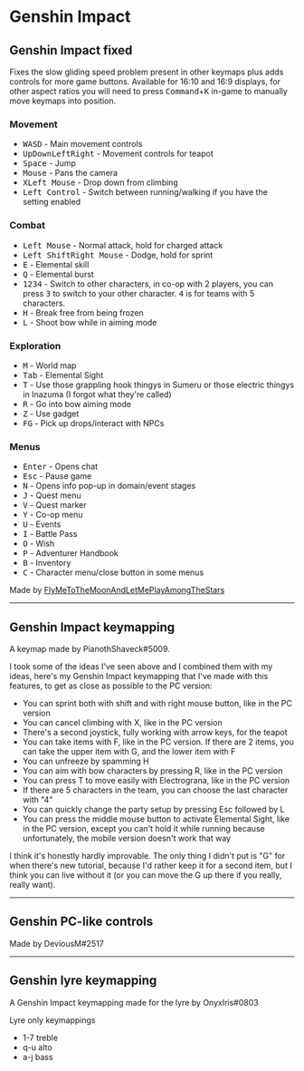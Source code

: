 # Genshin Impact

## Genshin Impact fixed 
Fixes the slow gliding speed problem present in other keymaps plus adds controls for more game buttons. Available for 16:10 and 16:9 displays, for other aspect ratios you will need to press <kbd>Command</kbd>+<kbd>K</kbd> in-game to manually move keymaps into position.

### Movement 
- <kbd>W</kbd><kbd>A</kbd><kbd>S</kbd><kbd>D</kbd> - Main movement controls  
- <kbd>Up</kbd><kbd>Down</kbd><kbd>Left</kbd><kbd>Right</kbd> - Movement controls for teapot 
- <kbd>Space</kbd> - Jump
- <kbd>Mouse</kbd> - Pans the camera 
- <kbd>X</kbd><kbd>Left Mouse</kbd> - Drop down from climbing 
- <kbd>Left Control</kbd> - Switch between running/walking if you have the setting enabled

### Combat
- <kbd>Left Mouse</kbd> - Normal attack, hold for charged attack
- <kbd>Left Shift</kbd><kbd>Right Mouse</kbd> - Dodge, hold for sprint
- <kbd>E</kbd> - Elemental skill
- <kbd>Q</kbd> - Elemental burst
- <kbd>1</kbd><kbd>2</kbd><kbd>3</kbd><kbd>4</kbd> - Switch to other characters, in co-op with 2 players, you can press <kbd>3</kbd> to switch to your other character. <kbd>4</kbd> is for teams with 5 characters. 
- <kbd>H</kbd> - Break free from being frozen 
- <kbd>L</kbd> - Shoot bow while in aiming mode

### Exploration   
- <kbd>M</kbd> - World map
- <kbd>Tab</kbd> - Elemental Sight
- <kbd>T</kbd> - Use those grappling hook thingys in Sumeru or those electric thingys in Inazuma (I forgot what they're called)
- <kbd>R</kbd> - Go into bow aiming mode 
- <kbd>Z</kbd> - Use gadget 
- <kbd>F</kbd><kbd>G</kbd> - Pick up drops/interact with NPCs 

### Menus
- <kbd>Enter</kbd> - Opens chat
- <kbd>Esc</kbd> - Pause game
- <kbd>N</kbd> - Opens info pop-up in domain/event stages
- <kbd>J</kbd> - Quest menu
- <kbd>V</kbd> - Quest marker 
- <kbd>Y</kbd> - Co-op menu
- <kbd>U</kbd> - Events
- <kbd>I</kbd> - Battle Pass
- <kbd>O</kbd> - Wish 
- <kbd>P</kbd> - Adventurer Handbook
- <kbd>B</kbd> - Inventory
- <kbd>C</kbd> - Character menu/close button in some menus 

Made by [FlyMeToTheMoonAndLetMePlayAmongTheStars](https://github.com/FlyMeToTheMoonAndLetMePlayAmongTheStars)
___

## Genshin Impact keymapping
A keymap made by PianothShaveck#5009.

I took some of the ideas I've seen above and I combined them with my ideas, here's my Genshin Impact keymapping that I've made with this features, to get as close as possible to the PC version:
- You can sprint both with shift and with right mouse button, like in the PC version
- You can cancel climbing with X, like in the PC version
- There's a second joystick, fully working with arrow keys, for the teapot
- You can take items with F, like in the PC version. If there are 2 items, you can take the upper item with G, and the lower item with F
- You can unfreeze by spamming H
- You can aim with bow characters by pressing R, like in the PC version
- You can press T to move easily with Electrograna, like in the PC version
- If there are 5 characters in the team, you can choose the last character with "4"
- You can quickly change the party setup by pressing Esc followed by L
- You can press the middle mouse button to activate Elemental Sight, like in the PC version, except you can't hold it while running because unfortunately, the mobile version doesn't work that way

I think it's honestly hardly improvable. The only thing I didn't put is "G" for when there's new tutorial, because I'd rather keep it for a second item, but I think you can live without it (or you can move the G up there if you really, really want).
___

## Genshin PC-like controls
Made by DeviousM#2517
___

## Genshin lyre keymapping
A Genshin Impact keymapping made for the lyre by OnyxIris#0803

Lyre only keymappings 
- 1-7 treble
- q-u alto
- a-j bass
